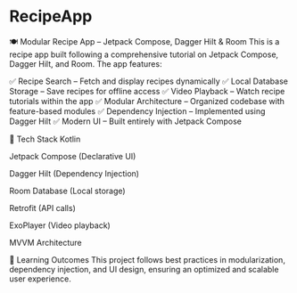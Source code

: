# RecipeApp
🍽️ Modular Recipe App – Jetpack Compose, Dagger Hilt &amp; Room
This is a recipe app built following a comprehensive tutorial on Jetpack Compose, Dagger Hilt, and Room. The app features:

✅ Recipe Search – Fetch and display recipes dynamically
✅ Local Database Storage – Save recipes for offline access
✅ Video Playback – Watch recipe tutorials within the app
✅ Modular Architecture – Organized codebase with feature-based modules
✅ Dependency Injection – Implemented using Dagger Hilt
✅ Modern UI – Built entirely with Jetpack Compose

🚀 Tech Stack
Kotlin

Jetpack Compose (Declarative UI)

Dagger Hilt (Dependency Injection)

Room Database (Local storage)

Retrofit (API calls)

ExoPlayer (Video playback)

MVVM Architecture

📌 Learning Outcomes
This project follows best practices in modularization, dependency injection, and UI design, ensuring an optimized and scalable user experience.


